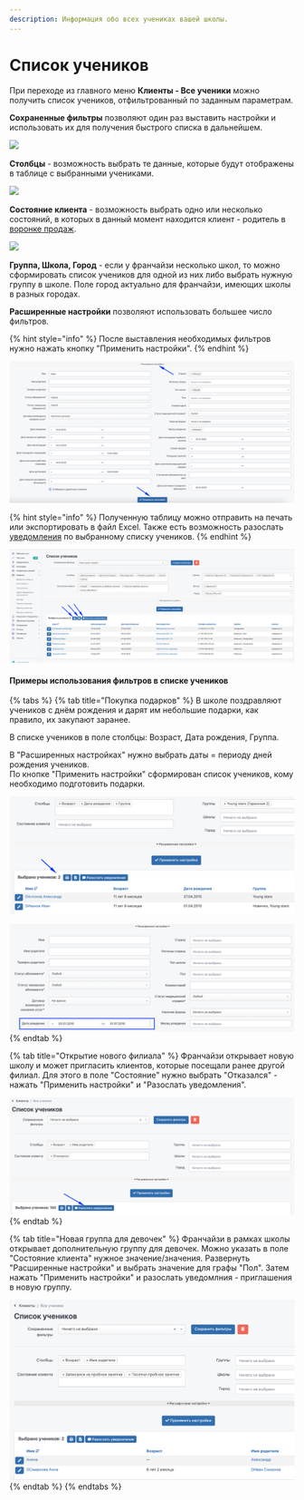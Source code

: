 ```yaml
---
description: Информация обо всех учениках вашей школы.
---
```


# Список учеников

При переходе из главного меню **Клиенты - Все ученики** можно получить список учеников, отфильтрованный по заданным параметрам.   &#x20;

**Сохраненные фильтры** позволяют один раз выставить настройки и использовать их для получения быстрого списка в дальнейшем.&#x20;

![](../.gitbook/assets/Screenshot\_302.png)

**Столбцы** - возможность выбрать те данные, которые будут отображены в таблице с выбранными учениками.

![](<../.gitbook/assets/Screenshot\_304 (1).png>)

**Состояние клиента** - возможность выбрать одно или несколько состояний, в которых в данный момент находится клиент - родитель в [воронке продаж](../klienty/sostoyanie-klientov.md).

![](../.gitbook/assets/Screenshot\_305.png)

**Группа, Школа, Город** - если у франчайзи несколько школ, то можно сформировать список учеников для одной из них либо выбрать нужную группу в школе. Поле город актуально для франчайзи, имеющих школы в разных городах.



**Расширенные настройки**  позволяют использовать большее число фильтров.&#x20;

{% hint style="info" %}
После выставления необходимых фильтров нужно нажать кнопку "Применить настройки".
{% endhint %}

![](<../.gitbook/assets/image (32).png>)

{% hint style="info" %}
Полученную таблицу можно отправить на печать или экспортировать в файл Excel. Также есть возможность разослать [уведомления](../uvedomleniya/rassylka-uvedomlenii.md) по выбранному списку учеников.
{% endhint %}

![](<../.gitbook/assets/image (47) (1).png>)

#### Примеры использования фильтров в списке учеников

{% tabs %}
{% tab title="Покупка подарков" %}
В школе поздравляют учеников с днём рождения и дарят им небольшие подарки, как правило, их закупают заранее.&#x20;

В  списке учеников  в поле столбцы:  Возраст, Дата рождения, Группа.

В "Расширенных настройках" нужно выбрать даты  =  периоду дней рождения учеников.\
По кнопке  "Применить настройки" сформирован список учеников, кому необходимо подготовить подарки.



![](<../.gitbook/assets/image (21).png>)



![](<../.gitbook/assets/image (49).png>)
{% endtab %}

{% tab title="Открытие нового филиала" %}
Франчайзи открывает  новую школу и может пригласить клиентов, которые посещали  ранее другой филиал. Для этого в поле "Состояние" нужно выбрать "Отказался" - нажать "Применить настройки"   и  "Разослать уведомления".



![](<../.gitbook/assets/image (50) (1).png>)
{% endtab %}

{% tab title="Новая группа для девочек" %}
Франчайзи в рамках школы открывает дополнительную группу для девочек. Можно  указать в поле "Состояние клиента"  нужное значение/значения. Развернуть "Расширенные настройки" и выбрать значение для графы "Пол".  Затем нажать "Применить настройки" и разослать уведомлния - приглашения в новую группу.



![](<../.gitbook/assets/image (34).png>)
{% endtab %}
{% endtabs %}





